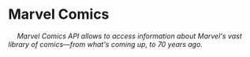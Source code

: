 # Marvel Comics
&emsp; _Marvel Comics API allows to access information about Marvel's vast library of comics—from what's coming up, to 70 years ago._








